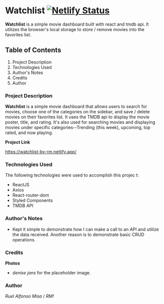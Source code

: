 # Watchlist [![Netlify Status](https://api.netlify.com/api/v1/badges/e9a7d1da-9b79-41c5-ac46-b09ba7a666a9/deploy-status)](https://app.netlify.com/sites/watchlist-by-rm/deploys)

**Watchlist** is a simple movie dashboard built with react and tmdb api. It utilizes the browser's local storage to store / remove movies into the favorites list.

## Table of Contents

1. Project Description
2. Technologies Used
3. Author's Notes
4. Credits
5. Author

### Project Description

**Watchlist** is a simple movie dashboard that allows users to search for movies, choose one of the categories on the sidebar, and save / delete movies on their favorites list. It uses the TMDB api to display the movie poster, title, and rating. It's also used for searching movies and displaying movies under specific categories--Trending (this week), upcoming, top rated, and now playing.

**Project Link**

https://watchlist-by-rm.netlify.app/

### Technologies Used

The following technologies were used to accomplish this projec t:

- ReactJS
- Axios
- React-router-dom
- Styled Components
- TMDB API

### Author's Notes

- Kept it simple to demonstrate how I can make a call to an API and utilize the data received. Another reason is to demonstrate basic CRUD operations.

### Credits

**Photos**

- _denise jans_ for the placeholder image.

### Author

_Ruel Alfonso Misa_ / _RM!_
